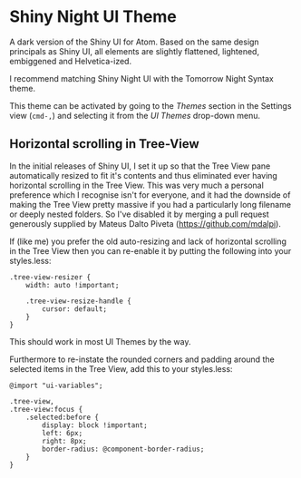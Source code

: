 # Shiny Night UI Theme

A dark version of the Shiny UI for Atom. Based on the same design principals as Shiny UI, all elements are slightly flattened, lightened, embiggened and Helvetica-ized.

I recommend matching Shiny Night UI with the Tomorrow Night Syntax theme.

This theme can be activated by going to the _Themes_ section in the Settings view (`cmd-,`)
and selecting it from the _UI Themes_ drop-down menu.


## Horizontal scrolling in Tree-View

In the initial releases of Shiny UI, I set it up so that the Tree View pane automatically resized to fit it's contents and thus eliminated ever having horizontal scrolling in the Tree View. This was very much a personal preference which I recognise isn't for everyone, and it had the downside of making the Tree View pretty massive if you had a particularly long filename or deeply nested folders. So I've disabled it by merging a pull request generously supplied by Mateus Dalto Piveta (https://github.com/mdalpi).

If (like me) you prefer the old auto-resizing and lack of horizontal scrolling in the Tree View then you can re-enable it by putting the following into your styles.less:

```less
.tree-view-resizer {
    width: auto !important;

    .tree-view-resize-handle {
        cursor: default;
    }
}
```

This should work in most UI Themes by the way.

Furthermore to re-instate the rounded corners and padding around the selected items in the Tree View, add this to your styles.less:

```less
@import "ui-variables";

.tree-view,
.tree-view:focus {
    .selected:before {
        display: block !important;
        left: 6px;
        right: 8px;
        border-radius: @component-border-radius;
    }
}
```

